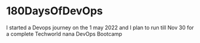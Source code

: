 # 180DaysOfDevOps
I started a Devops journey on the 1 may 2022 and I plan to run till Nov 30 for a complete Techworld nana DevOps Bootcamp
